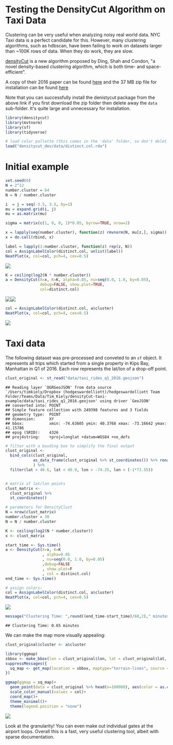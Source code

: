 Testing the DensityCut Algorithm on Taxi Data
================

Clustering can be very useful when analyzing noisy real world data. NYC Taxi data is a perfect candidate for this. However, many clustering algorithms, such as hdbscan, have been failing to work on datasets larger than ~100K rows of data. When they do work, they are slow.

[densityCut](https://www.ncbi.nlm.nih.gov/pubmed/27153661) is a new algorithm proposed by Ding, Shah and Condon, "a novel density-based clustering algorithm, which is both time- and space-efficient".

A copy of their 2016 paper can be found [here](https://www.ncbi.nlm.nih.gov/pubmed/27153661) and the 37 MB zip file for installation can be found [here](https://bitbucket.org/jerry00/densitycut_dev)

Note that you can successfully install the denistycut package from the above link if you first download the zip folder then delete away the `data` sub-folder. It's quite large and unnecessary for installation.

``` r
library(densitycut)
library(mvtnorm)
library(sf)
library(tidyverse)

# load color pallette (this comes in the 'data' folder, so don't delet it):
load("densitycut_dev/data/distinct.col.rda")
```

Initial example
==============

``` r
set.seed(0)
N = 2^12
number.cluster = 64
N = N / number.cluster

i  = j = seq(-3.5, 3.5, by=1)
mu = expand.grid(i, j)
mu = as.matrix(mu)

sigma = matrix(c(1, 0, 0, 1)*0.05, byrow=TRUE, nrow=2)

x = lapply(seq(number.cluster), function(z) rmvnorm(N, mu[z,], sigma))
x = do.call(rbind, x)

label = lapply(1:number.cluster, function(z) rep(z, N))
col = AssignLabelColor(distinct.col, unlist(label))
NeatPlot(x, col=col, pch=4, cex=0.5)
```

![](README_files/figure-markdown_github/unnamed-chunk-2-1.png)

``` r
K = ceiling(log2(N * number.cluster))
a = DensityCut(X=x, K=K, alpha=0.85, nu=seq(0.0, 1.0, by=0.05),
               debug=FALSE, show.plot=TRUE,
               col=distinct.col)
```

![](README_files/figure-markdown_github/unnamed-chunk-2-2.png)![](README_files/figure-markdown_github/unnamed-chunk-2-3.png)

``` r
col = AssignLabelColor(distinct.col, a$cluster)
NeatPlot(x, col=col, pch=4, cex=0.5)
```

![](README_files/figure-markdown_github/unnamed-chunk-2-4.png)

Taxi data
=========

The following dataset was pre-processed and conveted to an `sf` object. It represents all trips which started from a single property in Kips Bay, Manhattan in Q1 of 2016. Each row represents the lat/lon of a drop-off point.

``` r
clust_original <- st_read("data/taxi_rides_q1_2016.geojson")
```

    ## Reading layer `OGRGeoJSON' from data source `/Users/timkiely/Dropbox (hodgeswardelliott)/hodgeswardelliott Team Folder/Teams/Data/Tim_Kiely/densityCut-taxi-example/data/taxi_rides_q1_2016.geojson' using driver `GeoJSON'
    ## converted into: POINT
    ## Simple feature collection with 249398 features and 3 fields
    ## geometry type:  POINT
    ## dimension:      XY
    ## bbox:           xmin: -74.63605 ymin: 40.3768 xmax: -73.16642 ymax: 41.15786
    ## epsg (SRID):    4326
    ## proj4string:    +proj=longlat +datum=WGS84 +no_defs

``` r
# filter with a bouding box to simplify the final output 
clust_original <- 
  bind_cols(clust_original,
            as_data_frame(clust_original %>% st_coordinates()) %>% rename("lon"=X,"lat"=Y)
            ) %>% 
  filter(lat > 40.6, lat < 40.9, lon > -74.25, lon < (-1*73.55))


# matrix of lat/lon points
clust_matrix <-
  clust_original %>% 
  st_coordinates()

# parameters for DensityClust
N = nrow(clust_matrix)
number.cluster = 30
N = N / number.cluster

K <- ceiling(log2(N * number.cluster))
x <- clust_matrix

start_time <- Sys.time()
a <- DensityCut(X=x, K=K
                , alpha=0.85
                , nu=seq(0.0, 1.0, by=0.05)
                ,debug=FALSE
                , show.plot=F
                , col = distinct.col)
end_time <- Sys.time()

# assign colors:
col = AssignLabelColor(distinct.col, a$cluster)
NeatPlot(x, col=col, pch=4, cex=0.5)
```

![](README_files/figure-markdown_github/unnamed-chunk-3-1.png)

``` r
message("Clustering Time: ",round((end_time-start_time)/60,2)," minutes")
```

    ## Clustering Time: 0.65 minutes

We can make the map more visually appealing:

``` r
clust_original$cluster <- a$cluster

library(ggmap)
sbbox <- make_bbox(lon = clust_original$lon, lat = clust_original$lat, f = .1)
suppressMessages({
  sq_map <- get_map(location = sbbox, maptype="terrain-lines", source = "stamen",color = "bw")
})

ggmap(ggmap = sq_map)+
  geom_point(data = clust_original %>% head(n=100000), aes(color = as.character(cluster)), size = 0.1, alpha = 0.5)+
  scale_color_manual(values = col)+
  coord_map()+
  theme_minimal()+
  theme(legend.position = "none")
```

![](README_files/figure-markdown_github/unnamed-chunk-4-1.png)

Look at the granularity! You can even make out individual gates at the airport loops. Overall this is a fast, very useful clustering tool, albeit with sparse documentation.
